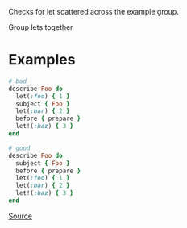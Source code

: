 
Checks for let scattered across the example group.

Group lets together

# Examples

```ruby
# bad
describe Foo do
  let(:foo) { 1 }
  subject { Foo }
  let(:bar) { 2 }
  before { prepare }
  let!(:baz) { 3 }
end

# good
describe Foo do
  subject { Foo }
  before { prepare }
  let(:foo) { 1 }
  let(:bar) { 2 }
  let!(:baz) { 3 }
end
```

[Source](http://www.rubydoc.info/gems/rubocop/RuboCop/Cop/RSpec/ScatteredLet)